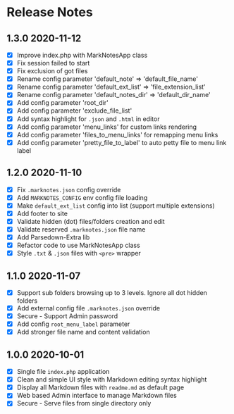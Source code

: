 # Release Notes

## 1.3.0 2020-11-12

* [x] Improve index.php with MarkNotesApp class
* [x] Fix session failed to start
* [x] Fix exclusion of got files
* [x] Rename config parameter 'default_note' => 'default_file_name'
* [x] Rename config parameter 'default_ext_list' => 'file_extension_list'
* [x] Rename config parameter 'default_notes_dir' => 'default_dir_name'
* [x] Add config parameter 'root_dir'
* [x] Add config parameter 'exclude_file_list'
* [x] Add syntax highlight for `.json` and `.html` in editor
* [x] Add config parameter 'menu_links' for custom links rendering
* [x] Add config parameter 'files_to_menu_links' for remapping menu links
* [x] Add config parameter 'pretty_file_to_label' to auto petty file to menu link label

## 1.2.0 2020-11-10

* [x] Fix `.marknotes.json` config override
* [x] Add `MARKNOTES_CONFIG` env config file loading
* [x] Make `default_ext_list` config into list (support multiple extensions)
* [x] Add footer to site
* [x] Validate hidden (dot) files/folders creation and edit
* [x] Validate reserved `.marknotes.json` file name
* [x] Add Parsedown-Extra lib
* [x] Refactor code to use MarkNotesApp class
* [x] Style `.txt` & `.json` files with `<pre>` wrapper

## 1.1.0 2020-11-07 

* [x] Support sub folders browsing up to 3 levels. Ignore all dot hidden folders
* [x] Add external config file `.marknotes.json` override
* [x] Secure - Support Admin password
* [x] Add config `root_menu_label` parameter
* [x] Add stronger file name and content validation

## 1.0.0 2020-10-01 

* [x] Single file `index.php` application
* [x] Clean and simple UI style with Markdown editing syntax highlight
* [x] Display all Markdown files with `readme.md` as default page
* [x] Web based Admin interface to manage Markdown files
* [x] Secure - Serve files from single directory only

